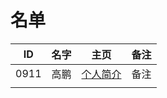 
# 名单

|  ID    |  名字    |  主页    | 备注     |
| ---- | ---- | ---- | ---- |
| 0911 | 高鹏 |  [个人简介](alarm919/Learn-Database-Basics/edit/master/markdown/9011.md) |   备注   |
|      |      |      |      |

